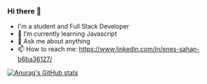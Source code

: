 ### Hi there 👋



- I'm a student and Full Stack Developer
- 🌱 I’m currently learning Javascript
- 💬 Ask me about anything
- 📫 How to reach me: https://www.linkedin.com/in/enes-sahan-b6ba36127/

[![Anurag's GitHub stats](https://github-readme-stats.vercel.app/api?username=sahenenes)](https://github.com/anuraghazra/github-readme-stats) 





